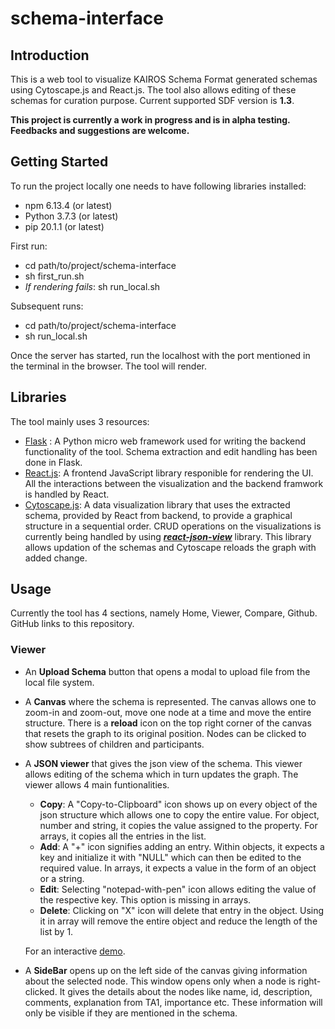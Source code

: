 # schema-interface

## Introduction

This is a web tool to visualize KAIROS Schema Format generated schemas using Cytoscape.js and React.js. The tool also allows editing of these schemas for curation purpose. Current supported SDF version is **1.3**.

**This project is currently a work in progress and is in alpha testing. Feedbacks and suggestions are welcome.**

## Getting Started

To run the project locally one needs to have following libraries installed:

* npm 6.13.4 (or latest)
* Python 3.7.3 (or latest)
* pip 20.1.1 (or latest)

First run:

* cd path/to/project/schema-interface
* sh first_run.sh
* _If rendering fails_: sh run_local.sh 

Subsequent runs:

* cd path/to/project/schema-interface
* sh run_local.sh

Once the server has started, run the localhost with the port mentioned in the terminal in the browser. The tool will render.

## Libraries

The tool mainly uses 3 resources:

* [Flask](https://flask.palletsprojects.com/en/1.1.x/) : A Python micro web framework used for writing the backend functionality of the tool. Schema extraction and edit handling has been done in Flask.
* [React.js](https://reactjs.org/): A frontend JavaScript library responible for rendering the UI. All the interactions between the visualization and the backend framwork is handled by React.
* [Cytoscape.js](https://js.cytoscape.org/): A data visualization library that uses the extracted schema, provided by React from backend, to provide a graphical structure in a sequential order. CRUD operations on the visualizations is currently being handled by using _**[react-json-view](https://github.com/mac-s-g/react-json-view/blob/master/README.md)**_ library. This library allows updation of the schemas and Cytoscape reloads the graph with added change.

## Usage

Currently the tool has 4 sections, namely Home, Viewer, Compare, Github. GitHub links to this repository.

### Viewer
* An **Upload Schema** button that opens a modal to upload file from the local file system.
* A **Canvas** where the schema is represented. The canvas allows one to zoom-in and zoom-out, move one node at a time and move the entire structure. There is a **reload** icon on the top right corner of the canvas that resets the graph to its original position. Nodes can be clicked to show subtrees of children and participants.
* A **JSON viewer** that gives the json view of the schema. This viewer allows editing of the schema which in turn updates the graph. The viewer allows 4 main funtionalities.
  * **Copy**: A "Copy-to-Clipboard" icon shows up on every object of the json structure which allows one to copy the entire value. For object, number and string, it copies the value assigned to the property. For arrays, it copies all the entries in the list.
  * **Add**: A "+" icon signifies adding an entry. Within objects, it expects a key and initialize it with "NULL" which can then be edited to the required value. In arrays, it expects a value in the form of an object or a string.
  * **Edit**: Selecting "notepad-with-pen" icon allows editing the value of the respective key. This option is missing in arrays.
  * **Delete**: Clicking on "X" icon will delete that entry in the object. Using it in array will remove the entire object and reduce the length of the list by 1.
  
  For an interactive [demo](https://mac-s-g.github.io/react-json-view/demo/dist/).
* A **SideBar** opens up on the left side of the canvas giving information about the selected node. This window opens only when a node is right-clicked. It gives the details about the nodes like name, id, description, comments, explanation from TA1, importance etc. These information will only be visible if they are mentioned in the schema.
